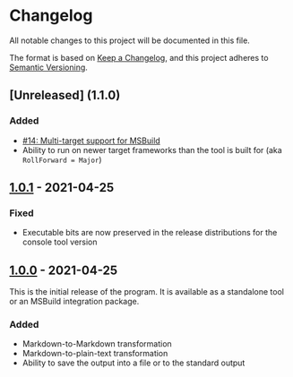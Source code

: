 Changelog
=========

All notable changes to this project will be documented in this file.

The format is based on [Keep a Changelog](https://keepachangelog.com/en/1.0.0/), and this project adheres to [Semantic Versioning](https://semver.org/spec/v2.0.0.html).

## [Unreleased] (1.1.0)
### Added
- [#14: Multi-target support for MSBuild](https://github.com/ForNeVeR/ChangelogAutomation/issues/14)
- Ability to run on newer target frameworks than the tool is built for (aka `RollForward = Major`)

## [1.0.1] - 2021-04-25
### Fixed
- Executable bits are now preserved in the release distributions for the console tool version

## [1.0.0] - 2021-04-25
This is the initial release of the program. It is available as a standalone tool or an MSBuild integration package.

### Added
- Markdown-to-Markdown transformation
- Markdown-to-plain-text transformation
- Ability to save the output into a file or to the standard output

[1.0.0]: https://github.com/ForNeVeR/ChangelogAutomation/releases/tag/v1.0.0
[1.0.1]: https://github.com/ForNeVeR/ChangelogAutomation/compare/v1.0.0...v1.0.1
